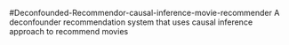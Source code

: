 #Deconfounded-Recommendor-causal-inference-movie-recommender
A deconfounder recommendation system that uses causal inference approach to recommend movies
